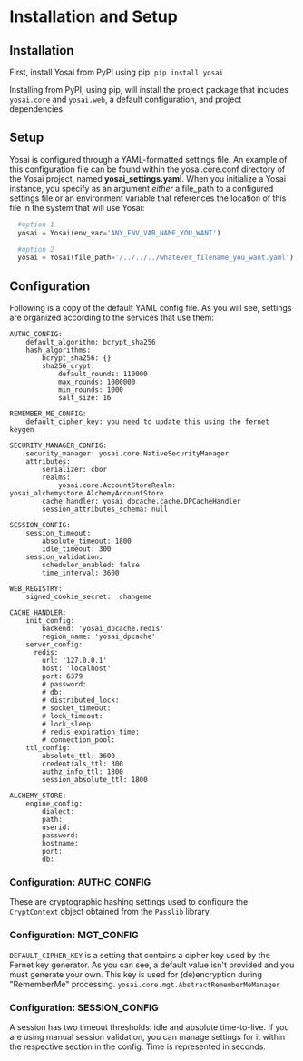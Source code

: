 # Installation and Setup

## Installation

First, install Yosai from PyPI using pip:
    ``pip install yosai``

Installing from PyPI, using pip, will install the project package that includes
``yosai.core`` and ``yosai.web``, a default configuration, and project dependencies.



## Setup

Yosai is configured through a YAML-formatted settings file.  An example of
this configuration file can be found within the yosai.core.conf  directory
of the Yosai project, named **yosai_settings.yaml**.  When you initialize a Yosai
instance, you specify as an argument *either* a file_path to a configured settings
file or an environment variable that references the location of this file in
the system that will use Yosai:

```python
  #option 1
  yosai = Yosai(env_var='ANY_ENV_VAR_NAME_YOU_WANT')

  #option 2
  yosai = Yosai(file_path='/../../../whatever_filename_you_want.yaml')
```


## Configuration

Following is a copy of the default YAML config file.  As you will see, settings
are organized according to the services that use them:
```
AUTHC_CONFIG:
    default_algorithm: bcrypt_sha256
    hash_algorithms:
        bcrypt_sha256: {}
        sha256_crypt:
            default_rounds: 110000
            max_rounds: 1000000
            min_rounds: 1000
            salt_size: 16

REMEMBER_ME_CONFIG:
    default_cipher_key: you need to update this using the fernet keygen

SECURITY_MANAGER_CONFIG:
    security_manager: yosai.core.NativeSecurityManager
    attributes:
        serializer: cbor
        realms:
            yosai.core.AccountStoreRealm: yosai_alchemystore.AlchemyAccountStore
        cache_handler: yosai_dpcache.cache.DPCacheHandler
        session_attributes_schema: null

SESSION_CONFIG:
    session_timeout:
        absolute_timeout: 1800
        idle_timeout: 300
    session_validation:
        scheduler_enabled: false
        time_interval: 3600

WEB_REGISTRY:
    signed_cookie_secret:  changeme

CACHE_HANDLER:
    init_config:
        backend: 'yosai_dpcache.redis'
        region_name: 'yosai_dpcache'
    server_config:
      redis:
        url: '127.0.0.1'
        host: 'localhost'
        port: 6379
        # password:
        # db:
        # distributed_lock:
        # socket_timeout:
        # lock_timeout:
        # lock_sleep:
        # redis_expiration_time:
        # connection_pool:
    ttl_config:
        absolute_ttl: 3600
        credentials_ttl: 300
        authz_info_ttl: 1800
        session_absolute_ttl: 1800

ALCHEMY_STORE:
    engine_config:
        dialect:
        path:
        userid:
        password:
        hostname:
        port:
        db:
```

### Configuration:  AUTHC_CONFIG

These are cryptographic hashing settings used to configure the ``CryptContext`` object obtained from the ``Passlib`` library.


### Configuration:  MGT_CONFIG

``DEFAULT_CIPHER_KEY`` is a setting that contains a cipher key used by the Fernet key generator.  As you can see, a default value isn't provided and you must generate your own.  This key is used for (de)encryption during "RememberMe" processing. ``yosai.core.mgt.AbstractRememberMeManager``


### Configuration: SESSION_CONFIG

A session has two timeout thresholds: idle and absolute time-to-live.  If you
are using manual session validation, you can manage settings for it within the respective section in the config.  Time is represented in seconds.

